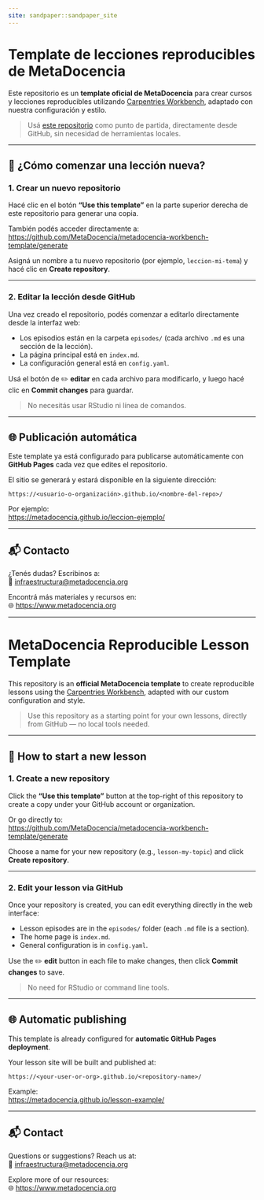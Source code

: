 ```yaml
---
site: sandpaper::sandpaper_site
---
```


# Template de lecciones reproducibles de MetaDocencia


Este repositorio es un **template oficial de MetaDocencia** para crear cursos y lecciones reproducibles utilizando [Carpentries Workbench](https://carpentries.github.io/sandpaper/), adaptado con nuestra configuración y estilo.


> Usá [este repositorio](https://github.com/MetaDocencia/metadocencia-workbench-template) como punto de partida, directamente desde GitHub, sin necesidad de herramientas locales.

---

## 🚀 ¿Cómo comenzar una lección nueva?

### 1. Crear un nuevo repositorio

Hacé clic en el botón **“Use this template”** en la parte superior derecha de este repositorio para generar una copia.

También podés acceder directamente a:  
https://github.com/MetaDocencia/metadocencia-workbench-template/generate

Asigná un nombre a tu nuevo repositorio (por ejemplo, `leccion-mi-tema`) y hacé clic en **Create repository**.

---

### 2. Editar la lección desde GitHub

Una vez creado el repositorio, podés comenzar a editarlo directamente desde la interfaz web:

- Los episodios están en la carpeta `episodes/` (cada archivo `.md` es una sección de la lección).
- La página principal está en `index.md`.
- La configuración general está en `config.yaml`.

Usá el botón de ✏️ **editar** en cada archivo para modificarlo, y luego hacé clic en **Commit changes** para guardar.

> No necesitás usar RStudio ni línea de comandos.

---

## 🌐 Publicación automática

Este template ya está configurado para publicarse automáticamente con **GitHub Pages** cada vez que edites el repositorio.

El sitio se generará y estará disponible en la siguiente dirección:

```
https://<usuario-o-organización>.github.io/<nombre-del-repo>/
```

Por ejemplo:  
https://metadocencia.github.io/leccion-ejemplo/

---

## 📬 Contacto

¿Tenés dudas? Escribinos a:  
📧 infraestructura@metadocencia.org

Encontrá más materiales y recursos en:  
🌐 https://www.metadocencia.org

---

# MetaDocencia Reproducible Lesson Template

This repository is an **official MetaDocencia template** to create reproducible lessons using the [Carpentries Workbench](https://carpentries.github.io/sandpaper/), adapted with our custom configuration and style.

> Use this repository as a starting point for your own lessons, directly from GitHub — no local tools needed.

---

## 🚀 How to start a new lesson

### 1. Create a new repository

Click the **“Use this template”** button at the top-right of this repository to create a copy under your GitHub account or organization.

Or go directly to:  
https://github.com/MetaDocencia/metadocencia-workbench-template/generate

Choose a name for your new repository (e.g., `lesson-my-topic`) and click **Create repository**.

---

### 2. Edit your lesson via GitHub

Once your repository is created, you can edit everything directly in the web interface:

- Lesson episodes are in the `episodes/` folder (each `.md` file is a section).
- The home page is `index.md`.
- General configuration is in `config.yaml`.

Use the ✏️ **edit** button in each file to make changes, then click **Commit changes** to save.

> No need for RStudio or command line tools.

---

## 🌐 Automatic publishing

This template is already configured for **automatic GitHub Pages deployment**.

Your lesson site will be built and published at:

```
https://<your-user-or-org>.github.io/<repository-name>/
```

Example:  
https://metadocencia.github.io/lesson-example/

---

## 📬 Contact

Questions or suggestions? Reach us at:  
📧 infraestructura@metadocencia.org

Explore more of our resources:  
🌐 https://www.metadocencia.org


